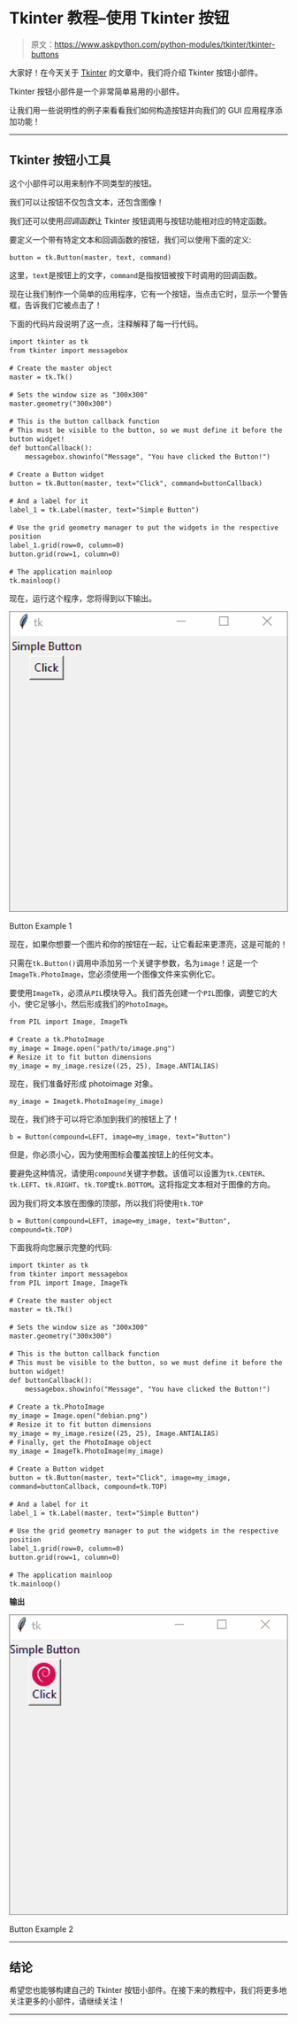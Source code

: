 # Tkinter 教程–使用 Tkinter 按钮

> 原文：<https://www.askpython.com/python-modules/tkinter/tkinter-buttons>

大家好！在今天关于 [Tkinter](https://www.askpython.com/python-modules/tkinter) 的文章中，我们将介绍 Tkinter 按钮小部件。

Tkinter 按钮小部件是一个非常简单易用的小部件。

让我们用一些说明性的例子来看看我们如何构造按钮并向我们的 GUI 应用程序添加功能！

* * *

## Tkinter 按钮小工具

这个小部件可以用来制作不同类型的按钮。

我们可以让按钮不仅包含文本，还包含图像！

我们还可以使用*回调函数*让 Tkinter 按钮调用与按钮功能相对应的特定函数。

要定义一个带有特定文本和回调函数的按钮，我们可以使用下面的定义:

```
button = tk.Button(master, text, command)

```

这里，`text`是按钮上的文字，`command`是指按钮被按下时调用的回调函数。

现在让我们制作一个简单的应用程序，它有一个按钮，当点击它时，显示一个警告框，告诉我们它被点击了！

下面的代码片段说明了这一点，注释解释了每一行代码。

```
import tkinter as tk
from tkinter import messagebox

# Create the master object
master = tk.Tk()

# Sets the window size as "300x300"
master.geometry("300x300")

# This is the button callback function
# This must be visible to the button, so we must define it before the button widget!
def buttonCallback():
    messagebox.showinfo("Message", "You have clicked the Button!")

# Create a Button widget
button = tk.Button(master, text="Click", command=buttonCallback)

# And a label for it
label_1 = tk.Label(master, text="Simple Button")

# Use the grid geometry manager to put the widgets in the respective position
label_1.grid(row=0, column=0)
button.grid(row=1, column=0)

# The application mainloop
tk.mainloop()

```

现在，运行这个程序，您将得到以下输出。

![Button Example 1 2](img/07ffe76351130d1125fe046c6b7fcdb6.png)

Button Example 1

现在，如果你想要一个图片和你的按钮在一起，让它看起来更漂亮，这是可能的！

只需在`tk.Button()`调用中添加另一个关键字参数，名为`image`！这是一个`ImageTk.PhotoImage`，您必须使用一个图像文件来实例化它。

要使用`ImageTk`，必须从`PIL`模块导入。我们首先创建一个`PIL`图像，调整它的大小，使它足够小，然后形成我们的`PhotoImage`。

```
from PIL import Image, ImageTk

# Create a tk.PhotoImage
my_image = Image.open("path/to/image.png")
# Resize it to fit button dimensions
my_image = my_image.resize((25, 25), Image.ANTIALIAS)

```

现在，我们准备好形成 photoimage 对象。

```
my_image = Imagetk.PhotoImage(my_image)

```

现在，我们终于可以将它添加到我们的按钮上了！

```
b = Button(compound=LEFT, image=my_image, text="Button")

```

但是，你必须小心，因为使用图标会覆盖按钮上的任何文本。

要避免这种情况，请使用`compound`关键字参数。该值可以设置为`tk.CENTER`、`tk.LEFT`、`tk.RIGHT`、`tk.TOP`或`tk.BOTTOM`。这将指定文本相对于图像的方向。

因为我们将文本放在图像的顶部，所以我们将使用`tk.TOP`

```
b = Button(compound=LEFT, image=my_image, text="Button", compound=tk.TOP)

```

下面我将向您展示完整的代码:

```
import tkinter as tk
from tkinter import messagebox
from PIL import Image, ImageTk

# Create the master object
master = tk.Tk()

# Sets the window size as "300x300"
master.geometry("300x300")

# This is the button callback function
# This must be visible to the button, so we must define it before the button widget!
def buttonCallback():
    messagebox.showinfo("Message", "You have clicked the Button!")

# Create a tk.PhotoImage
my_image = Image.open("debian.png")
# Resize it to fit button dimensions
my_image = my_image.resize((25, 25), Image.ANTIALIAS)
# Finally, get the PhotoImage object
my_image = ImageTk.PhotoImage(my_image)

# Create a Button widget
button = tk.Button(master, text="Click", image=my_image, command=buttonCallback, compound=tk.TOP)

# And a label for it
label_1 = tk.Label(master, text="Simple Button")

# Use the grid geometry manager to put the widgets in the respective position
label_1.grid(row=0, column=0)
button.grid(row=1, column=0)

# The application mainloop
tk.mainloop()

```

**输出**

![Button Example 2](img/f0025773a3620a9483f34462294c625c.png)

Button Example 2

* * *

## 结论

希望您也能够构建自己的 Tkinter 按钮小部件。在接下来的教程中，我们将更多地关注更多的小部件，请继续关注！

* * *